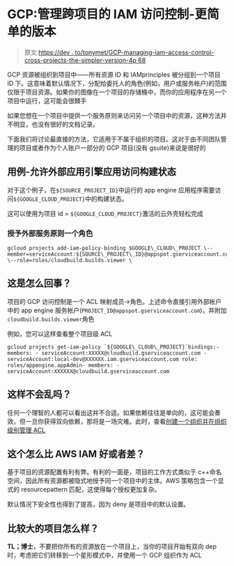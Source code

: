 # GCP:管理跨项目的 IAM 访问控制-更简单的版本

> 原文:[https://dev . to/tonymet/GCP-managing-iam-access-control-cross-projects-the-simpler-version-4p 68](https://dev.to/tonymet/gcp-managing-iam-access-control-across-projects-the-simpler-version-4p68)

GCP 资源被组织到项目中——所有资源 ID 和 IAMprinciples 被分组到一个项目 ID 下。这意味着默认情况下，分配给委托人的角色(例如，用户或服务帐户)的范围仅限于项目资源。如果你的图像在一个项目的存储桶中，而你的应用程序在另一个项目中运行，这可能会很棘手

如果您想在一个项目中提供一个服务原则来访问另一个项目中的资源，这种方法并不明显，也没有很好的文档记录。

下面我们将讨论最直接的方法，它适用于不属于组织的项目。这对于由不同团队管理的项目或者作为个人账户一部分的 GCP 项目(没有 gsuite)来说是很好的

## [](#use-case-allow-an-outside-app-engine-app-access-build-status)用例-允许外部应用引擎应用访问构建状态

对于这个例子，在`${SOURCE_PROJECT_ID}`中运行的 app engine 应用程序需要访问`${GOOGLE_CLOUD_PROJECT}`中的构建状态。

这可以使用为项目 id = `${GOOGLE_CLOUD_PROJECT}`激活的云外壳轻松完成

### [](#grant-a-role-to-an-outside-service-principle)授予外部服务原则一个角色

```
gcloud projects add-iam-policy-binding $GOOGLE\_CLOUD\_PROJECT \--member=serviceAccount:${SOURCE\_PROJECT\_ID}@appspot.gserviceaccount.com \--role=roles/cloudbuild.builds.viewer \ 
```

## [](#how-does-this-work)这是怎么回事？

项目的 GCP 访问控制是一个 ACL 映射成员->角色。上述命令直接引用外部帐户中的 app engine 服务帐户(`PROJECT_ID@appspot.gserviceaccount.com`)，并附加`cloudbuild.builds.viewer`角色

例如，您可以这样查看整个项目级 ACL

```
gcloud projects get-iam-policy `${GOOGLE\_CLOUD\_PROJECT}`bindings:- members: - serviceAccount:XXXXX@cloudbuild.gserviceaccount.com - serviceAccount:local-dev@XXXXXX.iam.gserviceaccount.com role: roles/appengine.appAdmin- members: - serviceAccount:XXXXXX@cloudbuild.gserviceaccount.com 
```

## [](#wont-this-get-messy)这样不会乱吗？

任何一个理智的人都可以看出这并不合适。如果依赖往往是单向的，这可能会奏效，但一旦你获得双向依赖，那将是一场灾难。此时，查看[创建一个组织并在组织级别管理 ACL](https://cloud.google.com/resource-manager/docs/access-control-org)

## [](#how-is-this-better-or-worse-than-aws-iam)这个怎么比 AWS IAM 好或者差？

基于项目的资源配置有利有弊。有利的一面是，项目的工作方式类似于 c++命名空间，因此所有资源都被隐式地授予同一个项目中的主体。AWS 策略包含一个显式的 resourcepattern 匹配，这使得每个授权更加复杂。

默认情况下安全性也得到了提高，因为 deny 是项目中的默认设置。

## [](#how-about-larger-projects)比较大的项目怎么样？

**TL；博士**，不要把你所有的资源放在一个项目上，当你的项目开始有双向 dep 时，考虑把它们转移到一个星形模式中，并使用一个 GCP 组织作为 ACL